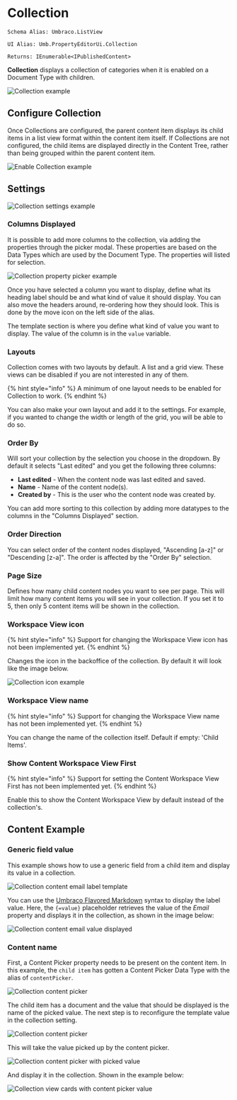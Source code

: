 # Collection

`Schema Alias: Umbraco.ListView`

`UI Alias: Umb.PropertyEditorUi.Collection`

`Returns: IEnumerable<IPublishedContent>`

**Collection** displays a collection of categories when it is enabled on a Document Type with children.

![Collection example](images/listview-v14.png)

## Configure Collection

Once Collections are configured, the parent content item displays its child items in a list view format within the content item itself. If Collections are not configured, the child items are displayed directly in the Content Tree, rather than being grouped within the parent content item.

![Enable Collection example](images/enable-listview-v14.png)

## Settings

![Collection settings example](../../../../.gitbook/assets/collection-settings-example-15-1.png)

### Columns Displayed

It is possible to add more columns to the collection, via adding the properties through the picker modal. These properties are based on the Data Types which are used by the Document Type. The properties will listed for selection.

![Collection property picker example](images/collection-property-picker.png)

Once you have selected a column you want to display, define what its heading label should be and what kind of value it should display. You can also move the headers around, re-ordering how they should look. This is done by the move icon on the left side of the alias.

The template section is where you define what kind of value you want to display. The value of the column is in the `value` variable.

### Layouts

Collection comes with two layouts by default. A list and a grid view. These views can be disabled if you are not interested in any of them.

{% hint style="info" %}
A minimum of one layout needs to be enabled for Collection to work.
{% endhint %}

You can also make your own layout and add it to the settings. For example, if you wanted to change the width or length of the grid, you will be able to do so.

### Order By

Will sort your collection by the selection you choose in the dropdown. By default it selects "Last edited" and you get the following three columns:

* **Last edited** - When the content node was last edited and saved.
* **Name** - Name of the content node(s).
* **Created by** - This is the user who the content node was created by.

You can add more sorting to this collection by adding more datatypes to the columns in the "Columns Displayed" section.

### Order Direction

You can select order of the content nodes displayed, "Ascending [a-z]" or "Descending [z-a]". The order is affected by the "Order By" selection.

### Page Size

Defines how many child content nodes you want to see per page. This will limit how many content items you will see in your collection. If you set it to 5, then only 5 content items will be shown in the collection.

### Workspace View icon

{% hint style="info" %}
Support for changing the Workspace View icon has not been implemented yet.
{% endhint %}

Changes the icon in the backoffice of the collection. By default it will look like the image below.

![Collection icon example](../../../../../../10/umbraco-cms/fundamentals/backoffice/property-editors/built-in-property-editors/images/list-icon.png)

### Workspace View name

{% hint style="info" %}
Support for changing the Workspace View name has not been implemented yet.
{% endhint %}

You can change the name of the collection itself. Default if empty: 'Child Items'.

### Show Content Workspace View First

{% hint style="info" %}
Support for setting the Content Workspace View First has not been implemented yet.
{% endhint %}

Enable this to show the Content Workspace View by default instead of the collection's.

## Content Example

### Generic field value

This example shows how to use a generic field from a child item and display its value in a collection.

![Collection content email label template](images/collection-label-template.png)

You can use the [Umbraco Flavored Markdown](../../../../reference/umbraco-flavored-markdown.md) syntax to display the label value. Here, the `{=value}` placeholder retrieves the value of the *Email* property and displays it in the collection, as shown in the image below:

![Collection content email value displayed](images/collections-display-email.png)

### Content name

First, a Content Picker property needs to be present on the content item. In this example, the `child item` has gotten a Content Picker Data Type with the alias of `contentPicker`.

![Collection content picker](images/content-picker-property.png)

The child item has a document and the value that should be displayed is the name of the picked value. The next step is to reconfigure the template value in the collection setting.

![Collection content picker](images/collection-column-content-picker.png)

This will take the value picked up by the content picker.

![Collection content picker with picked value](images/content-picker-picked-value.png)

And display it in the collection. Shown in the example below:

![Collection view cards with content picker value](images/collection-view-cards-content-picker.png)

